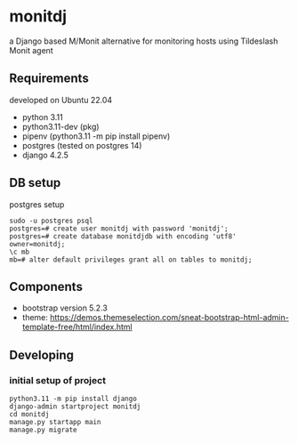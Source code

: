 # monitdj

a Django based M/Monit alternative for monitoring hosts using Tildeslash Monit agent


## Requirements

developed on Ubuntu 22.04

- python 3.11
- python3.11-dev (pkg)
- pipenv (python3.11 -m pip install pipenv)
- postgres (tested on postgres 14)
- django 4.2.5

## DB setup

postgres setup

    sudo -u postgres psql
    postgres=# create user monitdj with password 'monitdj';
    postgres=# create database monitdjdb with encoding 'utf8' owner=monitdj;
    \c mb
    mb=# alter default privileges grant all on tables to monitdj;

## Components

- bootstrap version 5.2.3
- theme: https://demos.themeselection.com/sneat-bootstrap-html-admin-template-free/html/index.html

## Developing

### initial setup of project

    python3.11 -m pip install django
    django-admin startproject monitdj
    cd monitdj
    manage.py startapp main
    manage.py migrate


